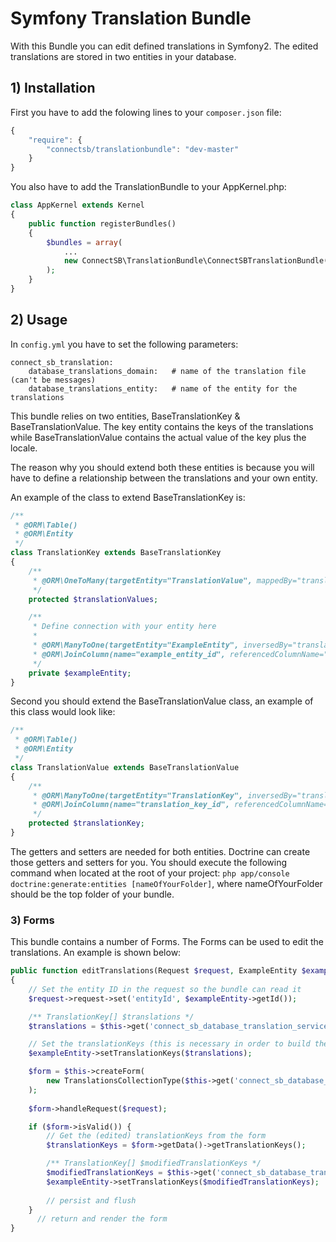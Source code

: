 # Symfony Translation Bundle

With this Bundle you can edit defined translations in Symfony2. The edited translations are stored in two entities in your database.

## 1) Installation
First you have to add the folowing lines to your `composer.json` file:
```javascript
{
    "require": {
        "connectsb/translationbundle": "dev-master"
    }
}
```
You also have to add the TranslationBundle to your AppKernel.php:
```php
class AppKernel extends Kernel
{
    public function registerBundles()
    {
        $bundles = array(
            ...
            new ConnectSB\TranslationBundle\ConnectSBTranslationBundle()
        );
    }
}
```
## 2) Usage

In `config.yml` you have to set the following parameters:
```
connect_sb_translation:
    database_translations_domain:   # name of the translation file (can't be messages)
    database_translations_entity:   # name of the entity for the translations
```
This bundle relies on two entities, BaseTranslationKey & BaseTranslationValue. The key entity contains the keys of the translations while BaseTranslationValue contains the actual value of the key plus the locale.

The reason why you should extend both these entities is because you will have to define a relationship between the translations and your own entity.

An example of the class to extend BaseTranslationKey is:
```php
/**
 * @ORM\Table()
 * @ORM\Entity
 */
class TranslationKey extends BaseTranslationKey
{
    /**
     * @ORM\OneToMany(targetEntity="TranslationValue", mappedBy="translationKey", cascade={"persist"})
     */
    protected $translationValues;

    /**
     * Define connection with your entity here
     *
     * @ORM\ManyToOne(targetEntity="ExampleEntity", inversedBy="translationKeys", cascade={"persist"})
     * @ORM\JoinColumn(name="example_entity_id", referencedColumnName="id")
     */
    private $exampleEntity;
}
```
Second you should extend the BaseTranslationValue class, an example of this class would look like:
```php
/**
 * @ORM\Table()
 * @ORM\Entity
 */
class TranslationValue extends BaseTranslationValue
{
    /**
     * @ORM\ManyToOne(targetEntity="TranslationKey", inversedBy="translationValues", cascade={"persist"})
     * @ORM\JoinColumn(name="translation_key_id", referencedColumnName="id")
     */
    protected $translationKey;
}
```

The getters and setters are needed for both entities. Doctrine can create those getters and setters for you.
You should execute the following command when located at the root of your project: `php app/console doctrine:generate:entities [nameOfYourFolder]`, where nameOfYourFolder should be the top folder of your bundle.

### 3) Forms
This bundle contains a number of Forms. The Forms can be used to edit the translations. An example is shown below:
```php
public function editTranslations(Request $request, ExampleEntity $exampleEntity)
{
    // Set the entity ID in the request so the bundle can read it
    $request->request->set('entityId', $exampleEntity->getId());

    /** TranslationKey[] $translations */
    $translations = $this->get('connect_sb_database_translation_service')->getTranslationsCollection();

    // Set the translationKeys (this is necessary in order to build the form)
    $exampleEntity->setTranslationKeys($translations);

    $form = $this->createForm(
        new TranslationsCollectionType($this->get('connect_sb_database_translation_service')), $exampleEntity
    );
    
    $form->handleRequest($request);

    if ($form->isValid()) {
        // Get the (edited) translationKeys from the form
        $translationKeys = $form->getData()->getTranslationKeys();

        /** TranslationKey[] $modifiedTranslationKeys */
        $modifiedTranslationKeys = $this->get('connect_sb_database_translation_service')->getModifiedTranslations($translationKeys);
        $exampleEntity->setTranslationKeys($modifiedTranslationKeys);
      
        // persist and flush
    }
      // return and render the form
}
```
